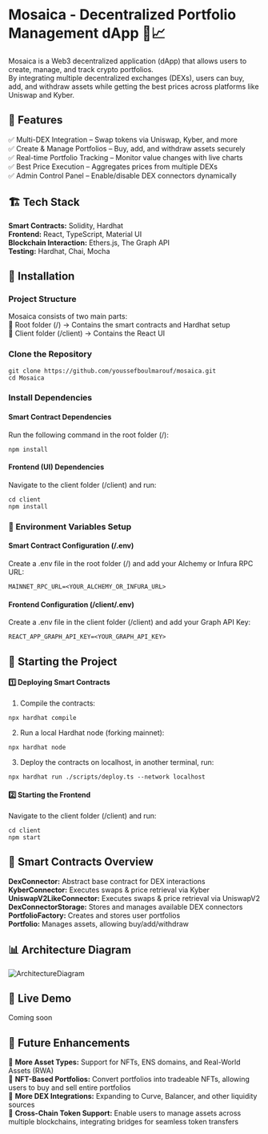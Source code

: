 # Mosaica - Decentralized Portfolio Management dApp 🎨📈

Mosaica is a Web3 decentralized application (dApp) that allows users to create, manage, and track crypto portfolios.  
By integrating multiple decentralized exchanges (DEXs), users can buy, add, and withdraw assets while getting the best prices across platforms like Uniswap and Kyber.

## 🚀 Features
✅ Multi-DEX Integration – Swap tokens via Uniswap, Kyber, and more \
✅ Create & Manage Portfolios – Buy, add, and withdraw assets securely \
✅ Real-time Portfolio Tracking – Monitor value changes with live charts \
✅ Best Price Execution – Aggregates prices from multiple DEXs \
✅ Admin Control Panel – Enable/disable DEX connectors dynamically

## 🏗 Tech Stack
**Smart Contracts:** Solidity, Hardhat \
**Frontend:** React, TypeScript, Material UI \
**Blockchain Interaction:** Ethers.js, The Graph API \
**Testing:** Hardhat, Chai, Mocha

## 🔧 Installation

### Project Structure
Mosaica consists of two main parts: \
📂 Root folder (/) → Contains the smart contracts and Hardhat setup \
📂 Client folder (/client) → Contains the React UI

### Clone the Repository
```
git clone https://github.com/youssefboulmarouf/mosaica.git
cd Mosaica
```

### Install Dependencies

#### Smart Contract Dependencies
Run the following command in the root folder (/):
```
npm install
```

#### Frontend (UI) Dependencies
Navigate to the client folder (/client) and run:
```
cd client
npm install
```

### 📜 Environment Variables Setup

#### Smart Contract Configuration (/.env)
Create a .env file in the root folder (/) and add your Alchemy or Infura RPC URL:
```
MAINNET_RPC_URL=<YOUR_ALCHEMY_OR_INFURA_URL>
```

#### Frontend Configuration (/client/.env)
Create a .env file in the client folder (/client) and add your Graph API Key:
```
REACT_APP_GRAPH_API_KEY=<YOUR_GRAPH_API_KEY>
```

## 🚀 Starting the Project
#### 1️⃣ Deploying Smart Contracts
1. Compile the contracts:
```
npx hardhat compile
```
2. Run a local Hardhat node (forking mainnet):
```
npx hardhat node
```
3. Deploy the contracts on localhost, in another terminal, run:
```
npx hardhat run ./scripts/deploy.ts --network localhost
```
#### 2️⃣ Starting the Frontend
Navigate to the client folder (/client) and run:
```
cd client
npm start
```

## 📜 Smart Contracts Overview
**DexConnector:**	Abstract base contract for DEX interactions \
**KyberConnector:**	Executes swaps & price retrieval via Kyber \
**UniswapV2LikeConnector:**	Executes swaps & price retrieval via UniswapV2 \
**DexConnectorStorage:**	Stores and manages available DEX connectors \
**PortfolioFactory:**	Creates and stores user portfolios \
**Portfolio:**	Manages assets, allowing buy/add/withdraw

## 📊 Architecture Diagram
![ArchitectureDiagram](https://github.com/user-attachments/assets/4623dcf3-bb38-4364-b726-605b3d3af4c0)

## 🎥 Live Demo
Coming soon

## 🌟 Future Enhancements
🔹 **More Asset Types:** Support for NFTs, ENS domains, and Real-World Assets (RWA) \
🔹 **NFT-Based Portfolios:** Convert portfolios into tradeable NFTs, allowing users to buy and sell entire portfolios \
🔹 **More DEX Integrations:** Expanding to Curve, Balancer, and other liquidity sources \
🔹 **Cross-Chain Token Support:** Enable users to manage assets across multiple blockchains, integrating bridges for seamless token transfers

